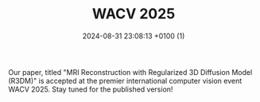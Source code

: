 ﻿---
layout: post
title:  "WACV 2025"
date:   2024-08-31 23:08:13 +0100 (1)
categories: jekyll update
---

Our paper, titled "MRI Reconstruction  with Regularized 3D Diffusion Model (R3DM)" is accepted at
the premier international computer vision event WACV 2025. Stay tuned for the published version!
